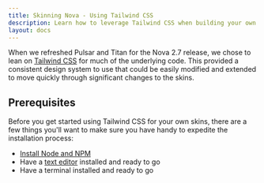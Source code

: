 ```yaml
---
title: Skinning Nova - Using Tailwind CSS
description: Learn how to leverage Tailwind CSS when building your own skins.
layout: docs
---
```


When we refreshed Pulsar and Titan for the Nova 2.7 release, we chose to lean on [Tailwind CSS](https://tailwindcss.com) for much of the underlying code. This provided a consistent design system to use that could be easily modified and extended to move quickly through significant changes to the skins.

## Prerequisites

Before you get started using Tailwind CSS for your own skins, there are a few things you'll want to make sure you have handy to expedite the installation process:

- [Install Node and NPM](https://nodejs.org/en/)
- Have a [text editor](/docs/2.7/getting-started#text-editor) installed and ready to go
- Have a terminal installed and ready to go